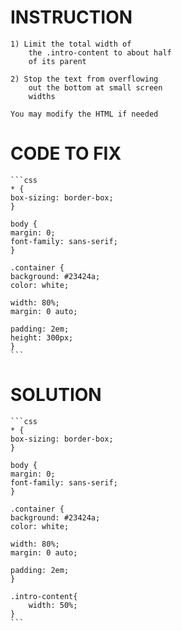 # INSTRUCTION
    1) Limit the total width of
        the .intro-content to about half
        of its parent

    2) Stop the text from overflowing
        out the bottom at small screen
        widths

    You may modify the HTML if needed

# CODE TO FIX
    ```css
    * {
    box-sizing: border-box;
    }

    body {
    margin: 0;
    font-family: sans-serif;
    }

    .container {
    background: #23424a;
    color: white;

    width: 80%;
    margin: 0 auto;

    padding: 2em;
    height: 300px;
    }
    ```

# SOLUTION
    ```css
    * {
    box-sizing: border-box;
    }

    body {
    margin: 0;
    font-family: sans-serif;
    }

    .container {
    background: #23424a;
    color: white;

    width: 80%;
    margin: 0 auto;

    padding: 2em;
    }

    .intro-content{
        width: 50%;
    }
    ```
